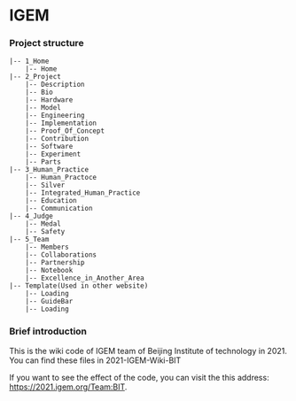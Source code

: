 # IGEM

### Project structure


```
|-- 1_Home
	|-- Home
|-- 2_Project
	|-- Description
	|-- Bio
	|-- Hardware
	|-- Model
	|-- Engineering
	|-- Implementation
	|-- Proof_Of_Concept
	|-- Contribution
	|-- Software
	|-- Experiment
	|-- Parts
|-- 3_Human_Practice
	|-- Human_Practoce
	|-- Silver
	|-- Integrated_Human_Practice
	|-- Education
	|-- Communication
|-- 4_Judge
	|-- Medal
	|-- Safety
|-- 5_Team
	|-- Members
	|-- Collaborations
	|-- Partnership
	|-- Notebook
	|-- Excellence_in_Another_Area
|-- Template(Used in other website)
	|-- Loading
    |-- GuideBar
    |-- Loading
```





### Brief introduction

This is the wiki code of IGEM team of Beijing Institute of technology in 2021.
You can find these files in 2021-IGEM-Wiki-BIT

If you want to see the effect of the code, you can visit the this address: https://2021.igem.org/Team:BIT.
